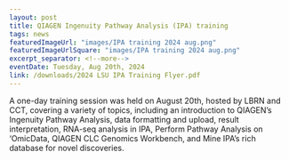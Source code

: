 ```yaml
---
layout: post
title: QIAGEN Ingenuity Pathway Analysis (IPA) training
tags: news
featuredImageUrl: "images/IPA training 2024 aug.png"
featuredImageUrlSquare: "images/IPA training 2024 aug.png"
excerpt_separator: <!--more-->
eventDate: Tuesday, Aug 20th, 2024 
link: /downloads/2024 LSU IPA Training Flyer.pdf
---
```


      
A one-day training session was held on August 20th, hosted by LBRN and CCT, covering a variety of topics, including an introduction to QIAGEN’s Ingenuity Pathway Analysis, data formatting and upload, result interpretation, RNA-seq analysis in IPA, Perform Pathway Analysis on ‘OmicData, QIAGEN CLC Genomics Workbench, and Mine IPA’s rich database for novel discoveries. 
    
